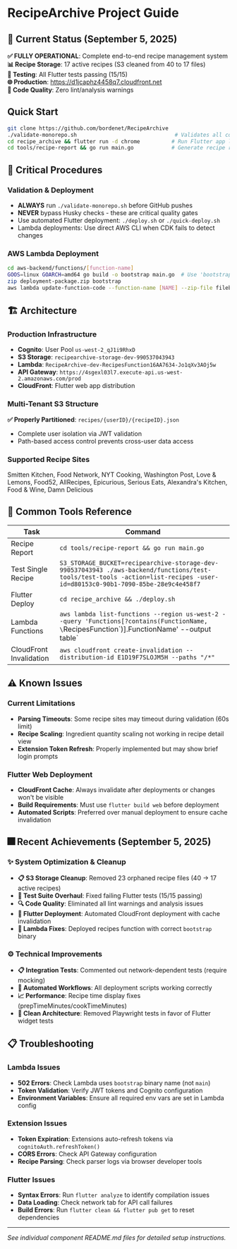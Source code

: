 # RecipeArchive Project Guide

## 🎯 Current Status (September 5, 2025)

**✅ FULLY OPERATIONAL**: Complete end-to-end recipe management system  
**📊 Recipe Storage**: 17 active recipes (S3 cleaned from 40 to 17 files)  
**🧪 Testing**: All Flutter tests passing (15/15)  
**🌐 Production**: https://d1jcaphz4458q7.cloudfront.net  
**🎯 Code Quality**: Zero lint/analysis warnings

## Quick Start

```bash
git clone https://github.com/bordenet/RecipeArchive
./validate-monorepo.sh                               # Validates all components
cd recipe_archive && flutter run -d chrome          # Run Flutter app locally
cd tools/recipe-report && go run main.go            # Generate recipe report (uses .env)
```

## 🚨 Critical Procedures

### Validation & Deployment
- **ALWAYS** run `./validate-monorepo.sh` before GitHub pushes
- **NEVER** bypass Husky checks - these are critical quality gates
- Use automated Flutter deployment: `./deploy.sh` or `./quick-deploy.sh`
- Lambda deployments: Use direct AWS CLI when CDK fails to detect changes

### AWS Lambda Deployment
```bash
cd aws-backend/functions/[function-name]
GOOS=linux GOARCH=amd64 go build -o bootstrap main.go  # Use 'bootstrap' not 'main'
zip deployment-package.zip bootstrap
aws lambda update-function-code --function-name [NAME] --zip-file fileb://deployment-package.zip --region us-west-2
```

## 🏗️ Architecture

### Production Infrastructure
- **Cognito**: User Pool `us-west-2_qJ1i9RhxD`
- **S3 Storage**: `recipearchive-storage-dev-990537043943`
- **Lambda**: `RecipeArchive-dev-RecipesFunction16AA7634-Jo1qXv3AOj5w`
- **API Gateway**: `https://4sgexl03l7.execute-api.us-west-2.amazonaws.com/prod`
- **CloudFront**: Flutter web app distribution

### Multi-Tenant S3 Structure
**✅ Properly Partitioned**: `recipes/{userID}/{recipeID}.json`
- Complete user isolation via JWT validation
- Path-based access control prevents cross-user data access

### Supported Recipe Sites
Smitten Kitchen, Food Network, NYT Cooking, Washington Post, Love & Lemons, Food52, AllRecipes, Epicurious, Serious Eats, Alexandra's Kitchen, Food & Wine, Damn Delicious

## 🔧 Common Tools Reference

| Task | Command |
|------|---------|
| Recipe Report | `cd tools/recipe-report && go run main.go` |
| Test Single Recipe | `S3_STORAGE_BUCKET=recipearchive-storage-dev-990537043943 ./aws-backend/functions/test-tools/test-tools -action=list-recipes -user-id=d80153c0-90b1-7090-85be-28e9c4e458f7` |
| Flutter Deploy | `cd recipe_archive && ./deploy.sh` |
| Lambda Functions | `aws lambda list-functions --region us-west-2 --query 'Functions[?contains(FunctionName, \`RecipesFunction\`)].FunctionName' --output table` |
| CloudFront Invalidation | `aws cloudfront create-invalidation --distribution-id E1D19F7SLOJM5H --paths "/*"` |

## ⚠️ Known Issues

### Current Limitations
- **Parsing Timeouts**: Some recipe sites may timeout during validation (60s limit)
- **Recipe Scaling**: Ingredient quantity scaling not working in recipe detail view
- **Extension Token Refresh**: Properly implemented but may show brief login prompts

### Flutter Web Deployment
- **CloudFront Cache**: Always invalidate after deployments or changes won't be visible
- **Build Requirements**: Must use `flutter build web` before deployment
- **Automated Scripts**: Preferred over manual deployment to ensure cache invalidation

## 🎆 Recent Achievements (September 5, 2025)

### ✨ System Optimization & Cleanup
- **📋 S3 Storage Cleanup**: Removed 23 orphaned recipe files (40 → 17 active recipes)
- **🧪 Test Suite Overhaul**: Fixed failing Flutter tests (15/15 passing)
- **🔍 Code Quality**: Eliminated all lint warnings and analysis issues
- **🚀 Flutter Deployment**: Automated CloudFront deployment with cache invalidation
- **🔧 Lambda Fixes**: Deployed recipes function with correct `bootstrap` binary

### ⚙️ Technical Improvements
- **📋 Integration Tests**: Commented out network-dependent tests (require mocking)
- **🤖 Automated Workflows**: All deployment scripts working correctly
- **📈 Performance**: Recipe time display fixes (prepTimeMinutes/cookTimeMinutes)
- **🚫 Clean Architecture**: Removed Playwright tests in favor of Flutter widget tests

## 📋 Troubleshooting

### Lambda Issues
- **502 Errors**: Check Lambda uses `bootstrap` binary name (not `main`)
- **Token Validation**: Verify JWT tokens and Cognito configuration
- **Environment Variables**: Ensure all required env vars are set in Lambda config

### Extension Issues
- **Token Expiration**: Extensions auto-refresh tokens via `cognitoAuth.refreshToken()`
- **CORS Errors**: Check API Gateway configuration
- **Recipe Parsing**: Check parser logs via browser developer tools

### Flutter Issues
- **Syntax Errors**: Run `flutter analyze` to identify compilation issues
- **Data Loading**: Check network tab for API call failures
- **Build Errors**: Run `flutter clean && flutter pub get` to reset dependencies

---

*See individual component README.md files for detailed setup instructions.*